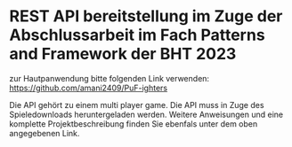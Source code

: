# REST API bereitstellung im Zuge der Abschlussarbeit im Fach Patterns and Framework der BHT 2023

zur Hautpanwendung bitte folgenden Link verwenden: https://github.com/amani2409/PuF-ighters

Die API gehört zu einem multi player game. Die API muss in Zuge des Spieledownloads heruntergeladen werden. 
Weitere Anweisungen und eine komplette Projektbeschreibung finden Sie ebenfals unter dem oben angegebenen Link.
